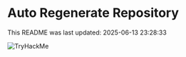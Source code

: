 # Auto Regenerate Repository

This README was last updated: 2025-06-13 23:28:33

 ![TryHackMe](https://tryhackme.com/badge/533634)
